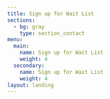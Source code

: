 ```yaml
---
title: Sign up for Wait List
sections:
  - bg: gray
    type: section_contact
menu:
  main:
    name: Sign up for Wait List
    weight: 4
  secondary:
    name: Sign up for Wait List
    weight: 4
layout: landing
---
```


